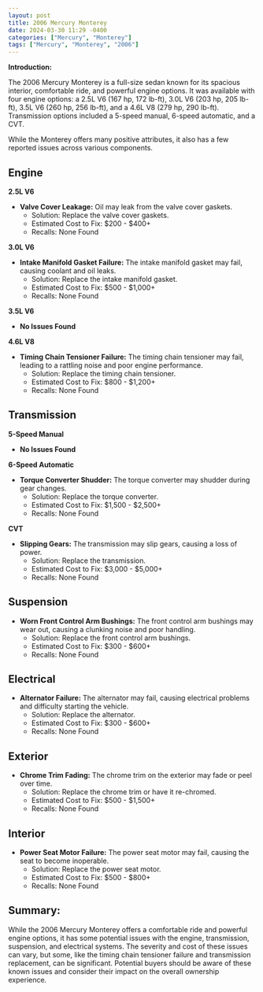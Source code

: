 ```yaml
---
layout: post
title: 2006 Mercury Monterey
date: 2024-03-30 11:29 -0400
categories: ["Mercury", "Monterey"]
tags: ["Mercury", "Monterey", "2006"]
---
```

**Introduction:**

The 2006 Mercury Monterey is a full-size sedan known for its spacious interior, comfortable ride, and powerful engine options. It was available with four engine options: a 2.5L V6 (167 hp, 172 lb-ft), 3.0L V6 (203 hp, 205 lb-ft), 3.5L V6 (260 hp, 256 lb-ft), and a 4.6L V8 (279 hp, 290 lb-ft). Transmission options included a 5-speed manual, 6-speed automatic, and a CVT.

While the Monterey offers many positive attributes, it also has a few reported issues across various components.

## **Engine**

**2.5L V6**

* **Valve Cover Leakage:** Oil may leak from the valve cover gaskets.
  * Solution: Replace the valve cover gaskets.
  * Estimated Cost to Fix: $200 - $400+
  * Recalls: None Found

**3.0L V6**

* **Intake Manifold Gasket Failure:** The intake manifold gasket may fail, causing coolant and oil leaks.
  * Solution: Replace the intake manifold gasket.
  * Estimated Cost to Fix: $500 - $1,000+
  * Recalls: None Found

**3.5L V6**

* **No Issues Found**

**4.6L V8**

* **Timing Chain Tensioner Failure:** The timing chain tensioner may fail, leading to a rattling noise and poor engine performance.
  * Solution: Replace the timing chain tensioner.
  * Estimated Cost to Fix: $800 - $1,200+
  * Recalls: None Found

## **Transmission**

**5-Speed Manual**

* **No Issues Found**

**6-Speed Automatic**

* **Torque Converter Shudder:** The torque converter may shudder during gear changes.
  * Solution: Replace the torque converter.
  * Estimated Cost to Fix: $1,500 - $2,500+
  * Recalls: None Found

**CVT**

* **Slipping Gears:** The transmission may slip gears, causing a loss of power.
  * Solution: Replace the transmission.
  * Estimated Cost to Fix: $3,000 - $5,000+
  * Recalls: None Found

## **Suspension**

* **Worn Front Control Arm Bushings:** The front control arm bushings may wear out, causing a clunking noise and poor handling.
  * Solution: Replace the front control arm bushings.
  * Estimated Cost to Fix: $300 - $600+
  * Recalls: None Found

## **Electrical**

* **Alternator Failure:** The alternator may fail, causing electrical problems and difficulty starting the vehicle.
  * Solution: Replace the alternator.
  * Estimated Cost to Fix: $300 - $600+
  * Recalls: None Found

## **Exterior**

* **Chrome Trim Fading:** The chrome trim on the exterior may fade or peel over time.
  * Solution: Replace the chrome trim or have it re-chromed.
  * Estimated Cost to Fix: $500 - $1,500+
  * Recalls: None Found

## **Interior**

* **Power Seat Motor Failure:** The power seat motor may fail, causing the seat to become inoperable.
  * Solution: Replace the power seat motor.
  * Estimated Cost to Fix: $500 - $800+
  * Recalls: None Found

## **Summary:**

While the 2006 Mercury Monterey offers a comfortable ride and powerful engine options, it has some potential issues with the engine, transmission, suspension, and electrical systems. The severity and cost of these issues can vary, but some, like the timing chain tensioner failure and transmission replacement, can be significant. Potential buyers should be aware of these known issues and consider their impact on the overall ownership experience.
